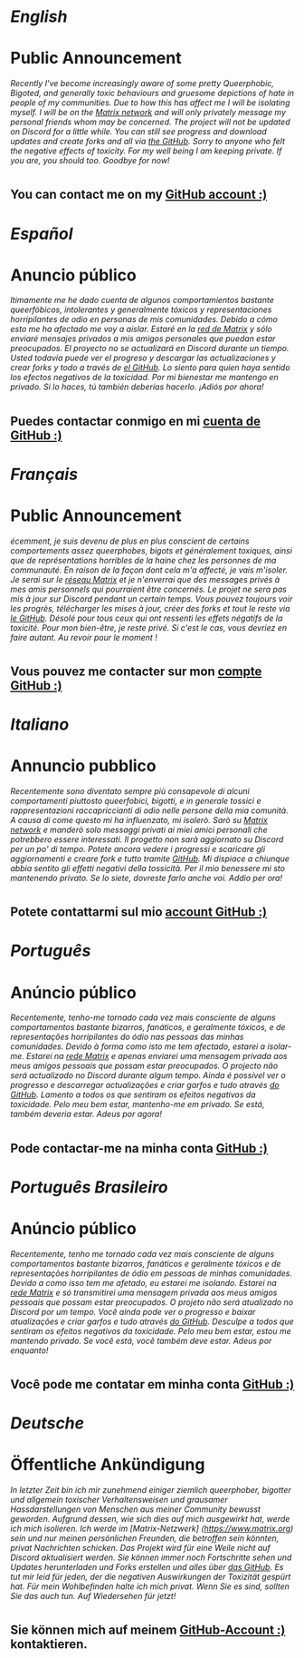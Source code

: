 # *English*

# Public Announcement
  _Recently I've become increasingly aware of some pretty Queerphobic, Bigoted, and generally toxic behaviours and gruesome depictions of hate in people of my communities.
  Due to how this has affect me I will be isolating myself. I will be on the [Matrix network](https://www.matrix.org) and will only privately message my personal friends whom may be concerned.
  The project will not be updated on Discord for a little while. You can still see progress and download updates and create forks and all via [the GitHub](https://www.github.com/VansKFC/DLVK).
  Sorry to anyone who felt the negative effects of toxicity. For my well being I am keeping private. If you are, you should too. Goodbye for now!_
#

## You can contact me on my [GitHub account :)](https://www.github.com/VansKFC)

## 

# *Español*

# Anuncio público
  _ltimamente me he dado cuenta de algunos comportamientos bastante queerfóbicos, intolerantes y generalmente tóxicos y representaciones horripilantes de odio en personas de mis comunidades.
  Debido a cómo esto me ha afectado me voy a aislar. Estaré en la [red de Matrix](https://www.matrix.org) y sólo enviaré mensajes privados a mis amigos personales que puedan estar preocupados.
  El proyecto no se actualizará en Discord durante un tiempo. Usted todavía puede ver el progreso y descargar las actualizaciones y crear forks y todo a través de [el GitHub](https://www.github.com/VansKFC/DLVK).
  Lo siento para quien haya sentido los efectos negativos de la toxicidad. Por mi bienestar me mantengo en privado. Si lo haces, tú también deberías hacerlo. ¡Adiós por ahora!_
#

## Puedes contactar conmigo en mi [cuenta de GitHub :)](https://www.github.com/VansKFC)

# *Français*

# Public Announcement
  _écemment, je suis devenu de plus en plus conscient de certains comportements assez queerphobes, bigots et généralement toxiques, ainsi que de représentations horribles de la haine chez les personnes de ma communauté.
  En raison de la façon dont cela m'a affecté, je vais m'isoler. Je serai sur le [réseau Matrix](https://www.matrix.org) et je n'enverrai que des messages privés à mes amis personnels qui pourraient être concernés.
  Le projet ne sera pas mis à jour sur Discord pendant un certain temps. Vous pouvez toujours voir les progrès, télécharger les mises à jour, créer des forks et tout le reste via [le GitHub](https://www.github.com/VansKFC/DLVK).
  Désolé pour tous ceux qui ont ressenti les effets négatifs de la toxicité. Pour mon bien-être, je reste privé. Si c'est le cas, vous devriez en faire autant. Au revoir pour le moment !_
#

## Vous pouvez me contacter sur mon [compte GitHub :)](https://www.github.com/VansKFC)

# *Italiano*


# Annuncio pubblico
 _Recentemente sono diventato sempre più consapevole di alcuni comportamenti piuttosto queerfobici, bigotti, e in generale tossici e rappresentazioni raccapriccianti di odio nelle persone della mia comunità.
  A causa di come questo mi ha influenzato, mi isolerò. Sarò su [Matrix network](https://www.matrix.org) e manderò solo messaggi privati ai miei amici personali che potrebbero essere interessati.
  Il progetto non sarà aggiornato su Discord per un po' di tempo. Potete ancora vedere i progressi e scaricare gli aggiornamenti e creare fork e tutto tramite [GitHub](https://www.github.com/VansKFC/DLVK).
  Mi dispiace a chiunque abbia sentito gli effetti negativi della tossicità. Per il mio benessere mi sto mantenendo privato. Se lo siete, dovreste farlo anche voi. Addio per ora!_
#

## Potete contattarmi sul mio [account GitHub :)](https://www.github.com/VansKFC)

# *Português*

# Anúncio público
  _Recentemente, tenho-me tornado cada vez mais consciente de alguns comportamentos bastante bizarros, fanáticos, e geralmente tóxicos, e de representações horripilantes do ódio nas pessoas das minhas comunidades.
  Devido à forma como isto me tem afectado, estarei a isolar-me. Estarei na [rede Matrix](https://www.matrix.org) e apenas enviarei uma mensagem privada aos meus amigos pessoais que possam estar preocupados.
  O projecto não será actualizado no Discord durante algum tempo. Ainda é possível ver o progresso e descarregar actualizações e criar garfos e tudo através [do GitHub](https://www.github.com/VansKFC/DLVK).
  Lamento a todos os que sentiram os efeitos negativos da toxicidade. Pelo meu bem estar, mantenho-me em privado. Se está, também deveria estar. Adeus por agora!_
#

## Pode contactar-me na minha conta [GitHub :)](https://www.github.com/VansKFC)

# *Português Brasileiro*

# Anúncio público
 _Recentemente, tenho me tornado cada vez mais consciente de alguns comportamentos bastante bizarros, fanáticos e geralmente tóxicos e de representações horripilantes de ódio em pessoas de minhas comunidades.
  Devido a como isso tem me afetado, eu estarei me isolando. Estarei na [rede Matrix](https://www.matrix.org) e só transmitirei uma mensagem privada aos meus amigos pessoais que possam estar preocupados.
  O projeto não será atualizado no Discord por um tempo. Você ainda pode ver o progresso e baixar atualizações e criar garfos e tudo através [do GitHub](https://www.github.com/VansKFC/DLVK).
  Desculpe a todos que sentiram os efeitos negativos da toxicidade. Pelo meu bem estar, estou me mantendo privado. Se você está, você também deve estar. Adeus por enquanto!_
#

## Você pode me contatar em minha conta [GitHub :)](https://www.github.com/VansKFC)

# *Deutsche*

# Öffentliche Ankündigung
 _In letzter Zeit bin ich mir zunehmend einiger ziemlich queerphober, bigotter und allgemein toxischer Verhaltensweisen und grausamer Hassdarstellungen von Menschen aus meiner Community bewusst geworden.
  Aufgrund dessen, wie sich dies auf mich ausgewirkt hat, werde ich mich isolieren. Ich werde im [Matrix-Netzwerk] (https://www.matrix.org) sein und nur meinen persönlichen Freunden, die betroffen sein könnten, privat Nachrichten schicken.
  Das Projekt wird für eine Weile nicht auf Discord aktualisiert werden. Sie können immer noch Fortschritte sehen und Updates herunterladen und Forks erstellen und alles über [das GitHub](https://www.github.com/VansKFC/DLVK).
  Es tut mir leid für jeden, der die negativen Auswirkungen der Toxizität gespürt hat. Für mein Wohlbefinden halte ich mich privat. Wenn Sie es sind, sollten Sie das auch tun. Auf Wiedersehen für jetzt!_
#

## Sie können mich auf meinem [GitHub-Account :)](https://www.github.com/VansKFC) kontaktieren.
